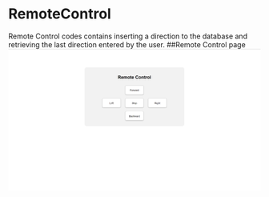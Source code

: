 # RemoteControl
Remote Control codes contains inserting a direction to the database and retrieving the last direction entered by the user.
##Remote Control page
![Remote Control](RemoteControlPage.png)
